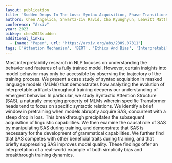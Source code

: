 ```yaml
---
layout: publication
title: 'Sudden Drops In The Loss: Syntax Acquisition, Phase Transitions, And Simplicity Bias In Mlms'
authors: Chen Angelica, Shwartz-ziv Ravid, Cho Kyunghyun, Leavitt Matthew L., Saphra Naomi
conference: "Arxiv"
year: 2023
bibkey: chen2023sudden
additional_links:
  - {name: "Paper", url: "https://arxiv.org/abs/2309.07311"}
tags: ['Attention Mechanism', 'BERT', 'Ethics And Bias', 'Interpretability And Explainability', 'Masked Language Model', 'Merging', 'Model Architecture', 'Pretraining Methods', 'Reinforcement Learning', 'Training Techniques', 'Transformer']
---
```

Most interpretability research in NLP focuses on understanding the behavior and features of a fully trained model. However, certain insights into model behavior may only be accessible by observing the trajectory of the training process. We present a case study of syntax acquisition in masked language models (MLMs) that demonstrates how analyzing the evolution of interpretable artifacts throughout training deepens our understanding of emergent behavior. In particular, we study Syntactic Attention Structure (SAS), a naturally emerging property of MLMs wherein specific Transformer heads tend to focus on specific syntactic relations. We identify a brief window in pretraining when models abruptly acquire SAS, concurrent with a steep drop in loss. This breakthrough precipitates the subsequent acquisition of linguistic capabilities. We then examine the causal role of SAS by manipulating SAS during training, and demonstrate that SAS is necessary for the development of grammatical capabilities. We further find that SAS competes with other beneficial traits during training, and that briefly suppressing SAS improves model quality. These findings offer an interpretation of a real-world example of both simplicity bias and breakthrough training dynamics.
